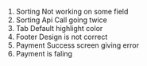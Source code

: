1. Sorting Not working on some field
2. Sorting Api Call going twice
3. Tab Default highlight color
4. Footer Design is not correct
5. Payment Success screen giving error
6. Payment is faling